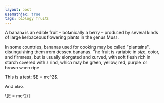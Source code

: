 ```yaml
---
layout: post
usemathjax: true
tags: biology fruits
---
```


A banana is an edible fruit – botanically a berry – produced by several
kinds of large herbaceous flowering plants in the genus Musa.

In some countries, bananas used for cooking may be called "plantains",
distinguishing them from dessert bananas. The fruit is variable in size,
color, and firmness, but is usually elongated and curved, with soft
flesh rich in starch covered with a rind, which may be green, yellow,
red, purple, or brown when ripe.

<div>
This is a test: $E = mc^2$.

And also:

\\[E = mc^2\\]
</div>
